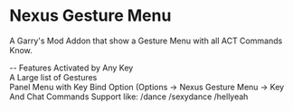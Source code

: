 Nexus Gesture Menu
=====

A Garry's Mod Addon that show a Gesture Menu with all ACT Commands Know.

-- Features
Activated by Any Key <br>
A Large list of Gestures <br>
Panel Menu with Key Bind Option (Options -> Nexus Gesture Menu -> Key <br>
And Chat Commands Support like: /dance /sexydance /hellyeah <br>
